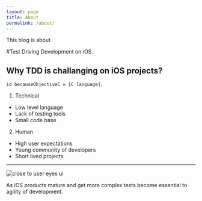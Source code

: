 ```yaml
---
layout: page
title: About
permalink: /about/
---
```

This blog is about

#Test Driving Development on iOS.

## Why TDD is challanging on iOS projects?

~~~ objc
id becauseObjectiveC = [C language];
~~~
1. Technical
  * Low level language
  * Lack of testing tools
  * Small code base

2. Human
  * High user expectations
  * Young community of developers
  * Short lived projects
  
---
![close to user eyes ui](http://cdn.cultofmac.com/wp-content/uploads/2012/08/partlycloud2.jpg)

As iOS products mature and get more complex tests become essential to agility of development.
